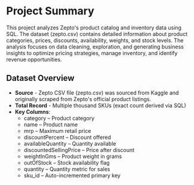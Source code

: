 # Project Summary
This project analyzes Zepto's product catalog and inventory data using SQL. The dataset (zepto.csv) contains detailed information about product categories, prices, discounts, availability, weights, and stock levels. The analysis focuses on data cleaning, exploration, and generating business insights to optimize pricing strategies, manage inventory, and identify revenue opportunities.
## Dataset Overview
- **Source** - Zepto CSV file (zepto.csv) was sourced from Kaggle and originally scraped from Zepto's official product listings.
- **Total Record** - Multiple thousand SKUs (exact count derived via SQL)
- **Key Columns**:
  - category – Product category
  -	name – Product name
  -	mrp – Maximum retail price
  -	discountPercent – Discount offered
  - availableQuantity – Quantity available
  - discountedSellingPrice – Price after discount
  -	weightInGms – Product weight in grams
  -	outOfStock – Stock availability flag
  -	quantity – Quantity metric for sales
  -	sku_id – Auto-incremented primary key




